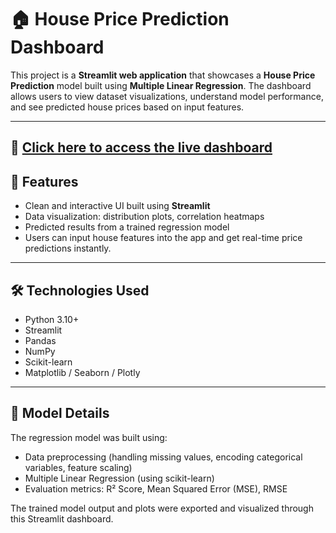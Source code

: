 # 🏠 House Price Prediction Dashboard

This project is a **Streamlit web application** that showcases a **House Price Prediction** model built using **Multiple Linear Regression**. The dashboard allows users to view dataset visualizations, understand model performance, and see predicted house prices based on input features.

---
🔗 [Click here to access the live dashboard](https://house-price-pridiction.streamlit.app/)
---

## 🚀 Features

- Clean and interactive UI built using **Streamlit**
- Data visualization: distribution plots, correlation heatmaps
- Predicted results from a trained regression model
- Users can input house features into the app and get real-time price predictions instantly.

---

## 🛠️ Technologies Used

- Python 3.10+
- Streamlit
- Pandas
- NumPy
- Scikit-learn
- Matplotlib / Seaborn / Plotly

---

## 🧠 Model Details

The regression model was built using:
- Data preprocessing (handling missing values, encoding categorical variables, feature scaling)
- Multiple Linear Regression (using scikit-learn)
- Evaluation metrics: R² Score, Mean Squared Error (MSE), RMSE

The trained model output and plots were exported and visualized through this Streamlit dashboard.



